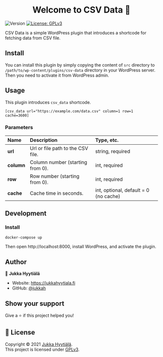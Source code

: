 <h1 align="center">Welcome to CSV Data 👋</h1>
<p>
  <img alt="Version" src="https://img.shields.io/badge/version-1.0.0-blue.svg?cacheSeconds=2592000" />
  <a href="https://github.com/jukkah/csv-data/blob/main/LICENSE.md" target="_blank">
    <img alt="License: GPLv3" src="https://img.shields.io/badge/License-GPLv3-yellow.svg" />
  </a>
</p>

CSV Data is a simple WordPress plugin that introduces a shortcode for fetching data from CSV file.

## Install

You can install this plugin by simply copying the content of `src` directory to `/path/to/wp-content/plugins/csv-data` directory in your WordPress server. Then you need to activate it from WordPress admin.

## Usage

This plugin introduces `csv_data` shortcode.

```
[csv_data url="https://example.com/data.csv" column=1 row=1 cache=3600]
```

### Parameters

| Name       | Description                       | Type, etc.                            |
|:-----------|:----------------------------------|:--------------------------------------|
| **url**    | Url or file path to the CSV file. | string, required                      |
| **column** | Column number (starting from 0).  | int, required                         |
| **row**    | Row number (starting from 0).     | int, required                         |
| **cache**  | Cache time in seconds.            | int, optional, default = 0 (no cache) |

## Development

### Install

```sh
docker-compose up
```

Then open http://localhost:8000, install WordPress, and activate the plugin.

## Author

👤 **Jukka Hyytiälä**

* Website: https://jukkahyytiala.fi
* GitHub: [@jukkah](https://github.com/jukkah)

## Show your support

Give a ⭐️ if this project helped you!

## 📝 License

Copyright © 2021 [Jukka Hyytiälä](https://github.com/jukkah).<br />
This project is licensed under [GPLv3](https://github.com/jukkah/csv-data/blob/main/LICENSE.md).
